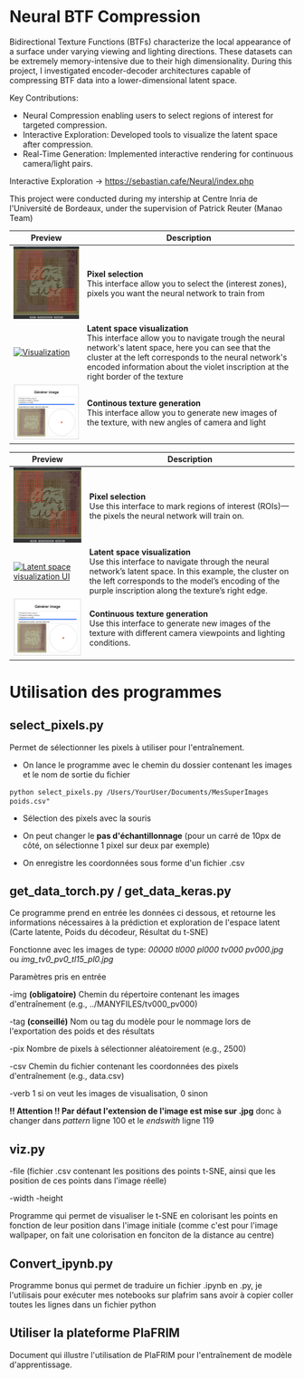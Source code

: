 # Neural BTF Compression

Bidirectional Texture Functions (BTFs) characterize the local appearance of a surface under varying viewing and lighting directions. 
These datasets can be extremely memory-intensive due to their high dimensionality.
During this project, I investigated encoder-decoder architectures capable of compressing BTF data into a lower-dimensional latent space.

Key Contributions:

- Neural Compression enabling users to select regions of interest for targeted compression.
- Interactive Exploration: Developed tools to visualize the latent space after compression.
- Real-Time Generation: Implemented interactive rendering for continuous camera/light pairs.

Interactive Exploration -> https://sebastian.cafe/Neural/index.php

This project were conducted during my intership at Centre Inria de l'Université de Bordeaux, under the supervision of Patrick Reuter (Manao Team)


| Preview | Description |
|---|---|
| <a href="assets/select.png"><img src="assets/select.png" alt="Selection" width="260"></a> | **Pixel selection**<br>This interface allow you to select the (interest zones), pixels you want the neural network to train from|
| <a href="assets/viz.png"><img src="assets/viz.png" alt="Visualization" width="260"></a> | **Latent space visualization**<br>This interface allow you to navigate trough the neural network's latent space, here you can see that the cluster at the left corresponds to the neural network's encoded information about the violet inscription at the right border of the texture|
| <a href="assets/gen.png"><img src="assets/gen.png" alt="Generation" width="260"></a> | **Continous texture generation**<br>This interface allow you to generate new images of the texture, with new angles of camera and light|


| Preview | Description |
|---|---|
| <a href="assets/select.png"><img src="assets/select.png" alt="Pixel selection UI" width="260"></a> | **Pixel selection**<br>Use this interface to mark regions of interest (ROIs)—the pixels the neural network will train on. |
| <a href="assets/viz.png"><img src="assets/viz.png" alt="Latent space visualization UI" width="260"></a> | **Latent space visualization**<br>Use this interface to navigate through the neural network’s latent space. In this example, the cluster on the left corresponds to the model’s encoding of the purple inscription along the texture’s right edge. |
| <a href="assets/gen.png"><img src="assets/gen.png" alt="Texture generation UI" width="260"></a> | **Continuous texture generation**<br>Use this interface to generate new images of the texture with different camera viewpoints and lighting conditions. |



# Utilisation des programmes

## select_pixels.py

Permet de sélectionner les pixels à utiliser pour l'entraînement.

- On lance le programme avec le chemin du dossier contenant les images et le nom de sortie du fichier
```
python select_pixels.py /Users/YourUser/Documents/MesSuperImages poids.csv"
```

- Sélection des pixels avec la souris

- On peut changer le **pas d'échantillonnage** (pour un carré de 10px de côté, on sélectionne 1 pixel sur deux par exemple)

- On enregistre les coordonnées sous forme d'un fichier .csv


## get_data_torch.py / get_data_keras.py

Ce programme prend en entrée les données ci dessous, et retourne les informations nécessaires à la prédiction et exploration de l'espace latent (Carte latente, Poids du décodeur, Résultat du t-SNE)

Fonctionne avec les images de type: *00000 tl000 pl000 tv000 pv000.jpg* ou *img_tv0_pv0_tl15_pl0.jpg*

Paramètres pris en entrée

-img **(obligatoire)**
Chemin du répertoire contenant les images d'entraînement (e.g., ../MANYFILES/tv000_pv000)

-tag **(conseillé)**
Nom ou tag du modèle pour le nommage lors de l'exportation des poids et des résultats

-pix 
Nombre de pixels à sélectionner aléatoirement (e.g., 2500)

-csv
Chemin du fichier contenant les coordonnées des pixels d'entraînement (e.g., data.csv)

-verb
1 si on veut les images de visualisation, 0 sinon

**!! Attention !! Par défaut l'extension de l'image est mise sur .jpg**
donc à changer dans *pattern* ligne 100 et le *endswith* ligne 119

## viz.py

-file (fichier .csv contenant les positions des points t-SNE, ainsi que les position de ces points dans l'image réelle)

-width
-height


Programme qui permet de visualiser le t-SNE en colorisant les points en fonction de leur position dans l'image initiale
(comme c'est pour l'image wallpaper, on fait une colorisation en fonciton de la distance au centre)

## Convert_ipynb.py

Programme bonus qui permet de traduire un fichier .ipynb en .py, je l'utilisais pour exécuter mes notebooks sur plafrim sans avoir à copier coller toutes les lignes dans un fichier python

## Utiliser la plateforme PlaFRIM

Document qui illustre l'utilisation de PlaFRIM pour l'entraînement de modèle d'apprentissage.

